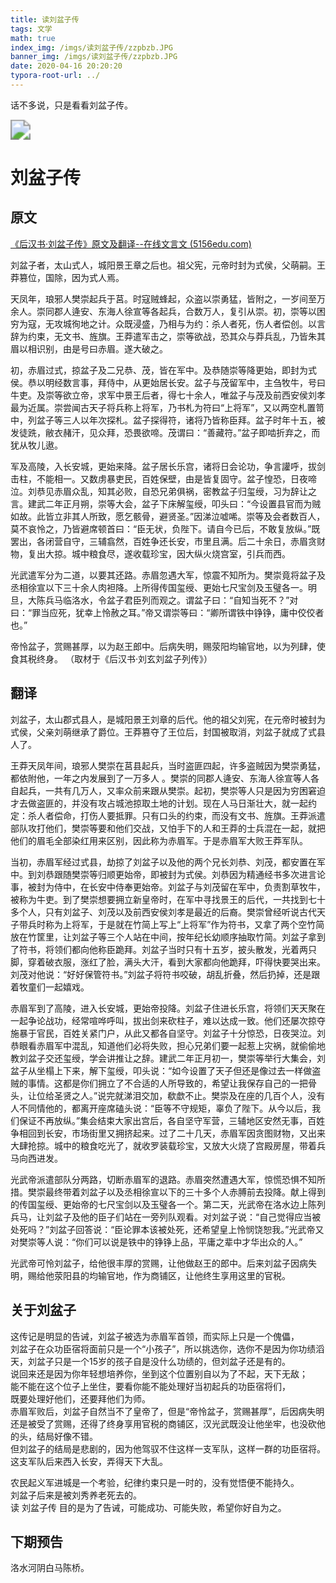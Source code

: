 ```yaml
---
title: 读刘盆子传
tags: 文学
math: true
index_img: /imgs/读刘盆子传/zzpbzb.JPG
banner_img: /imgs/读刘盆子传/zzpbzb.JPG
date: 2020-04-16 20:20:20
typora-root-url: ../
---
```


话不多说，只是看看刘盆子传。
<!--more-->

<img src="/imgs/读刘盆子传/zzpbzb.JPG" style="zoom:200%;" >

# 刘盆子传

## 原文

[《后汉书·刘盆子传》原文及翻译--在线文言文 (5156edu.com)](http://wyw.5156edu.com/html/z5710m8368j7539.html)

​	刘盆子者，太山式人，城阳景王章之后也。祖父宪，元帝时封为式侯，父萌嗣。王莽篡位，国除，因为式人焉。

​	天凤年，琅邪人樊崇起兵于莒。时寇贼蜂起，众盗以崇勇猛，皆附之，一岁间至万余人。崇同郡人逄安、东海人徐宣等各起兵，合数万人，复引从崇。初，崇等以困穷为寇，无攻城徇地之计。众既浸盛，乃相与为约：杀人者死，伤人者偿创。以言辞为约束，无文书、旌旗。王莽遣军击之，崇等欲战，恐其众与莽兵乱，乃皆朱其眉以相识别，由是号曰赤眉。遂大破之。

​	初，赤眉过式，掠盆子及二兄恭、茂，皆在军中。及恭随崇等降更始，即封为式侯。恭以明经数言事，拜侍中，从更始居长安。盆子与茂留军中，主刍牧牛，号曰牛吏。及崇等欲立帝，求军中景王后者，得七十余人，唯盆子与茂及前西安侯刘孝最为近属。崇尝闻古天子将兵称上将军，乃书札为符曰“上将军”，又以两空札置笥中，列盆子等三人以年次探札。盆子探得符，诸将乃皆称臣拜。盆子时年十五，被发徒跣，敝衣赭汗，见众拜，恐畏欲啼。茂谓曰：“善藏符。”盆子即啮折弃之，而犹从牧儿遨。

​	军及高陵，入长安城，更始来降。盆子居长乐宫，诸将日会论功，争言讙呼，拔剑击柱，不能相一。又数虏暴吏民，百姓保壁，由是皆复固守。盆子惶恐，日夜啼泣。刘恭见赤眉众乱，知其必败，自恐兄弟俱祸，密教盆子归玺绶，习为辞让之言。建武二年正月朔，崇等大会，盆子下床解玺绶，叩头曰：“今设置县官而为贼如故。此皆立非其人所致，愿乞骸骨，避贤圣。”因涕泣嘘唏。崇等及会者数百人，莫不哀怜之，乃皆避席顿首曰：“臣无状，负陛下。请自今已后，不敢复放纵。”既罢出，各闭营自守，三辅翕然，百姓争还长安，市里且满。后二十余日，赤眉贪财物，复出大掠。城中粮食尽，遂收载珍宝，因大纵火烧宫室，引兵而西。

​	光武遣军分为二道，以要其还路。赤眉忽遇大军，惊震不知所为。樊崇竟将盆子及丞相徐宣以下三十余人肉袒降。上所得传国玺绶、更始七尺宝剑及玉璧各一。明旦，大陈兵马临洛水，令盆子君臣列而观之。谓盆子曰：“自知当死不？”对曰：“罪当应死，犹幸上怜赦之耳。”帝又谓崇等曰：“卿所谓铁中铮铮，庸中佼佼者也。”

​	帝怜盆子，赏赐甚厚，以为赵王郎中。后病失明，赐荥阳均输官地，以为列肆，使食其税终身。
（取材于《后汉书·刘玄刘盆子列传》） 

## 翻译

​	刘盆子，太山郡式县人，是城阳景王刘章的后代。他的祖父刘宪，在元帝时被封为式侯，父亲刘萌继承了爵位。王莽篡夺了王位后，封国被取消，刘盆子就成了式县人了。

​	王莽天凤年间，琅邪人樊崇在莒县起兵，当时盗匪四起，许多盗贼因为樊崇勇猛，都依附他，一年之内发展到了一万多人 。樊崇的同郡人逄安、东海人徐宣等人各自起兵，一共有几万人，又率众前来跟从樊崇。起初，樊崇等人只是因为穷困窘迫才去做盗匪的，并没有攻占城池掠取土地的计划。现在人马日渐壮大，就一起约定：杀人者偿命，打伤人要抵罪。只有口头的约束，而没有文书、旌旗。王莽派遣部队攻打他们，樊崇等要和他们交战，又怕手下的人和王莽的士兵混在一起，就把他们的眉毛全部染红用来区别，因此称为赤眉军。于是赤眉军大败王莽军队。

​	当初，赤眉军经过式县，劫掠了刘盆子以及他的两个兄长刘恭、刘茂，都安置在军中。到刘恭跟随樊崇等归顺更始帝，即被封为式侯。刘恭因为精通经书多次进言论事，被封为侍中，在长安中侍奉更始帝。刘盆子与刘茂留在军中，负责割草牧牛，被称为牛吏。到了樊崇想要拥立新皇帝时，在军中寻找景王的后代，一共找到七十多个人，只有刘盆子、刘茂以及前西安侯刘孝是最近的后裔。樊崇曾经听说古代天子带兵时称为上将军，于是就在竹简上写上“上将军”作为符书，又拿了两个空竹简放在竹筐里，让刘盆子等三个人站在中间，按年纪长幼顺序抽取竹简。刘盆子拿到了符书，将领们都向他称臣跪拜。刘盆子当时只有十五岁，披头散发，光着两只脚，穿着破衣服，涨红了脸，满头大汗，看到大家都向他跪拜，吓得快要哭出来。刘茂对他说：“好好保管符书。”刘盆子将符书咬破，胡乱折叠，然后扔掉，还是跟着牧童们一起嬉戏。

​	赤眉军到了高陵，进入长安城，更始帝投降。刘盆子住进长乐宫，将领们天天聚在一起争论战功，经常喧哗呼叫，拔出剑来砍柱子，难以达成一致。他们还屡次掠夺施暴于官民，百姓关紧门户，从此又都各自坚守。刘盆子十分惊恐，日夜哭泣。刘恭眼看赤眉军中混乱，知道他们必将失败，担心兄弟们要一起惹上灾祸，就偷偷地教刘盆子交还玺绶，学会讲推让之辞。建武二年正月初一，樊崇等举行大集会，刘盆子从坐榻上下来，解下玺绶，叩头说：“如今设置了天子但还是像过去一样做盗贼的事情。这都是你们拥立了不合适的人所导致的，希望让我保存自己的一把骨头，让位给圣贤之人。”说完就涕泪交加，欷歔不止。樊崇及在座的几百个人，没有人不同情他的，都离开座席磕头说：“臣等不守规矩，辜负了陛下。从今以后，我们保证不再放纵。”集会结束大家出宫后，各自坚守军营，三辅地区安然无事，百姓争相回到长安，市场街里又拥挤起来。过了二十几天，赤眉军因贪图财物，又出来大肆抢掠。城中的粮食吃光了，就收罗装载珍宝，又放大火烧了宫殿房屋，带着兵马向西进发。

​	光武帝派遣部队分两路，切断赤眉军的退路。赤眉突然遭遇大军，惊慌恐惧不知所措。樊崇最终带着刘盆子以及丞相徐宣以下的三十多个人赤膊前去投降。献上得到的传国玺绶、更始帝的七尺宝剑以及玉璧各一个。第二天，光武帝在洛水边上陈列兵马，让刘盆子及他的臣子们站在一旁列队观看。对刘盆子说：“自己觉得应当被处死吗？”刘盆子回答说：“臣论罪本该被处死，还希望皇上怜悯饶恕我。”光武帝又对樊崇等人说：“你们可以说是铁中的铮铮上品，平庸之辈中才华出众的人。”

​	光武帝可怜刘盆子，给他很丰厚的赏赐，让他做赵王的郎中。后来刘盆子因病失明，赐给他荥阳县的均输官地，作为商铺区，让他终生享用这里的官税。 

## 关于刘盆子

这传记是明显的告诫，刘盆子被选为赤眉军首领，而实际上只是一个傀儡，  
刘盆子在众功臣宿将面前只是一个“小孩子”，所以挑选你，选你不是因为你功绩滔天，刘盆子只是一个15岁的孩子自是没什么功绩的，但刘盆子还是有的。  
说回来还是因为你年轻想培养你，坐到这个位置别自以为了不起，天下无敌；  
能不能在这个位子上坐住，要看你能不能处理好当初起兵的功臣宿将们，  
既要处理好他们，还要拜他们为师。  
赤眉军败后，刘盆子自然当不了皇帝了，但是“帝怜盆子，赏赐甚厚”，后因病失明还是被受了赏赐，还得了终身享用官税的商铺区，汉光武既没让他坐牢，也没砍他的头，结局好像不错。  
但刘盆子的结局是悲剧的，因为他驾驭不住这样一支军队，这样一群的功臣宿将。  
这支军队后来西入长安，弄得天下大乱。

农民起义军进城是一个考验，纪律约束只是一时的，没有觉悟便不能持久。  
刘盆子后来是被刘秀养老死去的。  
读 刘盆子传 目的是为了告诫，可能成功、可能失败，希望你好自为之。

## 下期预告

洛水河阴白马陈桥。